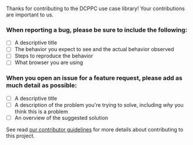 Thanks for contributing to the DCPPC use case library!
Your contributions are important to us. 

### When reporting a bug, please be sure to include the following:

- [ ] A descriptive title
- [ ] The behavior you expect to see and the actual behavior observed
- [ ] Steps to reproduce the behavior 
- [ ] What browser you are using

### When you open an issue for a feature request, please add as much detail as possible:

- [ ] A descriptive title
- [ ] A description of the problem you're trying to solve, including *why* you think this is a problem
- [ ] An overview of the suggested solution

See read [our contributor guidelines](https://github.com/dcppc/use-case-library/blob/dcppc/CONTRIBUTING.md) 
for more details about contributing to this project.

